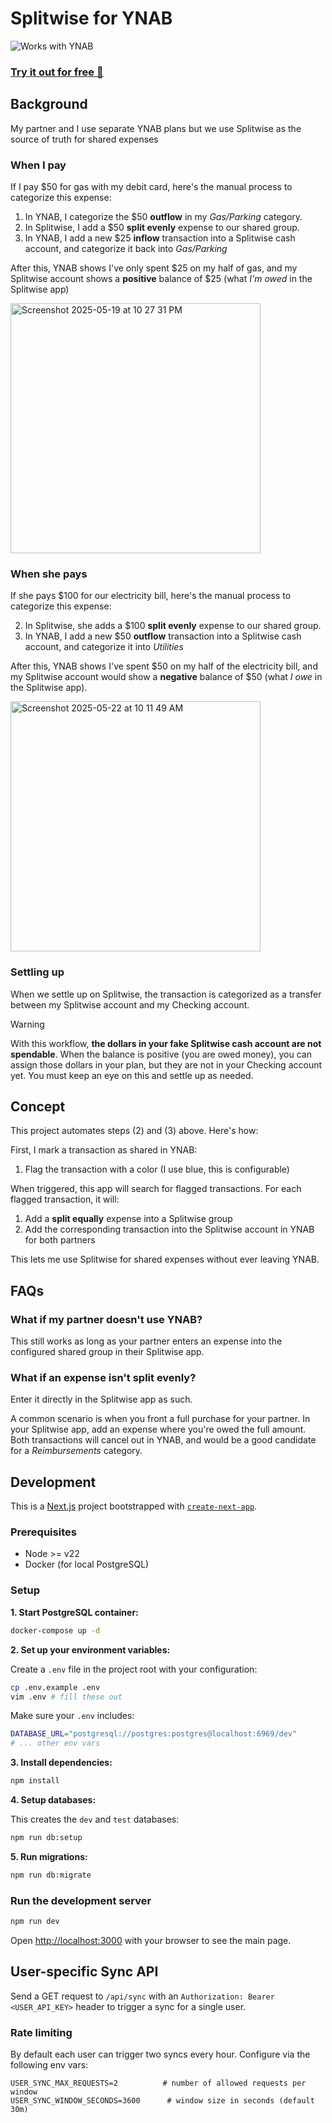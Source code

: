 # Splitwise for YNAB

![Works with YNAB](https://api.ynab.com/papi/works_with_ynab.svg)

### [Try it out for free 🔗](https://splitwiseforynab.com/)

## Background

My partner and I use separate YNAB plans but we use Splitwise as the source of truth for shared expenses

### When I pay

If I pay $50 for gas with my debit card, here's the manual process to categorize this expense:

1. In YNAB, I categorize the $50 **outflow** in my _Gas/Parking_ category.
2. In Splitwise, I add a $50 **split evenly** expense to our shared group.
3. In YNAB, I add a new $25 **inflow** transaction into a Splitwise cash account, and categorize it back into _Gas/Parking_

After this, YNAB shows I've only spent $25 on my half of gas, and my Splitwise account shows a **positive** balance of $25 (what _I'm owed_ in the Splitwise app)

<img width="400" alt="Screenshot 2025-05-19 at 10 27 31 PM" src="https://github.com/user-attachments/assets/d07b05d5-cf4b-45b2-a9b3-55ef3fd5c202" />

### When she pays

If she pays $100 for our electricity bill, here's the manual process to categorize this expense:

2. In Splitwise, she adds a $100 **split evenly** expense to our shared group.
3. In YNAB, I add a new $50 **outflow** transaction into a Splitwise cash account, and categorize it into _Utilities_

After this, YNAB shows I've spent $50 on my half of the electricity bill, and my Splitwise account would show a **negative** balance of $50 (what _I owe_ in the Splitwise app).

<img width="400" alt="Screenshot 2025-05-22 at 10 11 49 AM" src="https://github.com/user-attachments/assets/b9a44869-4265-4073-bea4-266f22e903fd" />

### Settling up

When we settle up on Splitwise, the transaction is categorized as a transfer between my Splitwise account and my Checking account.

> [!WARNING]
> With this workflow, **the dollars in your fake Splitwise cash account are not spendable**. When the balance is positive (you are owed money), you can assign those dollars in your plan, but they are not in your Checking account yet. You must keep an eye on this and settle up as needed.

## Concept

This project automates steps (2) and (3) above. Here's how:

First, I mark a transaction as shared in YNAB:

1. Flag the transaction with a color (I use blue, this is configurable)

When triggered, this app will search for flagged transactions. For each flagged transaction, it will:

1. Add a **split equally** expense into a Splitwise group
1. Add the corresponding transaction into the Splitwise account in YNAB for both partners

This lets me use Splitwise for shared expenses without ever leaving YNAB.

## FAQs

### What if my partner doesn't use YNAB?

This still works as long as your partner enters an expense into the configured shared group in their Splitwise app.

### What if an expense isn't split evenly?

Enter it directly in the Splitwise app as such.

A common scenario is when you front a full purchase for your partner. In your Splitwise app, add an expense where you're owed the full amount. Both transactions will cancel out in YNAB, and would be a good candidate for a _Reimbursements_ category.

## Development

This is a [Next.js](https://nextjs.org) project bootstrapped with [`create-next-app`](https://nextjs.org/docs/app/api-reference/cli/create-next-app).

### Prerequisites

- Node >= v22
- Docker (for local PostgreSQL)

### Setup

**1. Start PostgreSQL container:**

```bash
docker-compose up -d
```

**2. Set up your environment variables:**

Create a `.env` file in the project root with your configuration:

```bash
cp .env.example .env
vim .env # fill these out
```

Make sure your `.env` includes:

```bash
DATABASE_URL="postgresql://postgres:postgres@localhost:6969/dev"
# ... other env vars
```

**3. Install dependencies:**

```bash
npm install
```

**4. Setup databases:**

This creates the `dev` and `test` databases:

```bash
npm run db:setup
```

**5. Run migrations:**

```bash
npm run db:migrate
```

### Run the development server

```bash
npm run dev
```

Open [http://localhost:3000](http://localhost:3000) with your browser to see the main page.

## User-specific Sync API

Send a GET request to `/api/sync` with an `Authorization: Bearer <USER_API_KEY>` header to trigger a sync for a single user.

### Rate limiting

By default each user can trigger two syncs every hour. Configure via the following env vars:

```
USER_SYNC_MAX_REQUESTS=2          # number of allowed requests per window
USER_SYNC_WINDOW_SECONDS=3600      # window size in seconds (default 30m)
```

